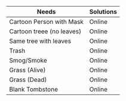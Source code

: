 |Needs |Solutions |
|-----|-----|
|Cartoon Person with Mask|Online|
|Cartoon treee (no leaves)|Online|
|Same tree with leaves|Online|
|Trash|Online|
|Smog/Smoke|Online|
|Grass (Alive)|Online|
|Grass (Dead)|Online|
|Blank Tombstone|Online|
